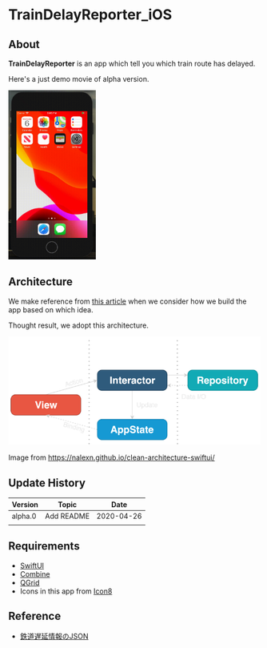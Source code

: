 # TrainDelayReporter_iOS

## About

**TrainDelayReporter** is an app which tell you which train route has delayed.

Here's a just demo movie of alpha version.

<img src="./assets/train_demo.gif" alt="demo" style="zoom:33%;" />

## Architecture

We make reference from [this article](https://nalexn.github.io/clean-architecture-swiftui/) when we consider how we build the app based on which idea.

Thought result, we adopt this architecture.

![architecture](https://github.com/nalexn/blob_files/blob/master/images/swiftui_arc_001_d.png?raw=true)

Image from https://nalexn.github.io/clean-architecture-swiftui/

## Update History

| Version | Topic      | Date       |
| ------- | ---------- | ---------- |
| alpha.0 | Add README | 2020-04-26 |
|         |            |            |

## Requirements

* [SwiftUI](https://developer.apple.com/jp/xcode/swiftui/)
* [Combine](https://developer.apple.com/documentation/combine)
* [QGrid](https://github.com/Q-Mobile/QGrid)
* Icons in this app from [Icon8](https://icons8.jp/)



## Reference

* [鉄道遅延情報のJSON](https://rti-giken.jp/fhc/api/train_tetsudo/)

